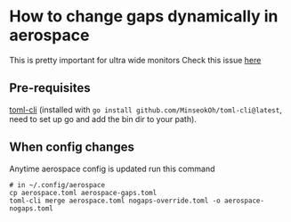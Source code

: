 # How to change gaps dynamically in aerospace

This is pretty important for ultra wide monitors
Check this issue [here](https://github.com/nikitabobko/AeroSpace/issues/60#issuecomment-3063592746)

## Pre-requisites

[toml-cli](https://github.com/MinseokOh/toml-cli) (installed with `go install github.com/MinseokOh/toml-cli@latest`, need to set up go and add the bin dir to your path).

## When config changes

Anytime aerospace config is updated run this command

```
# in ~/.config/aerospace
cp aerospace.toml aerospace-gaps.toml
toml-cli merge aerospace.toml nogaps-override.toml -o aerospace-nogaps.toml
```
